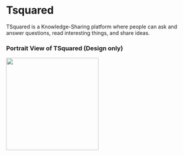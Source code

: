 # Tsquared
TSquared is a Knowledge-Sharing platform where people can ask and answer questions, read interesting things, and share ideas.
### Portrait View of TSquared (Design only)
<img src="tsquaredVid.gif" width=250><br>
